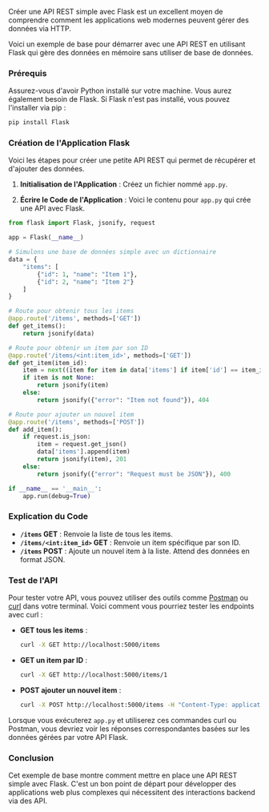 Créer une API REST simple avec Flask est un excellent moyen de comprendre comment les applications web modernes peuvent gérer des données via HTTP. 

Voici un exemple de base pour démarrer avec une API REST en utilisant Flask qui gère des données en mémoire sans utiliser de base de données.

### Prérequis

Assurez-vous d'avoir Python installé sur votre machine. Vous aurez également besoin de Flask. Si Flask n'est pas installé, vous pouvez l'installer via pip :

```bash
pip install Flask
```

### Création de l'Application Flask

Voici les étapes pour créer une petite API REST qui permet de récupérer et d'ajouter des données.

1. **Initialisation de l'Application** :
   Créez un fichier nommé `app.py`.

2. **Écrire le Code de l'Application** :
   Voici le contenu pour `app.py` qui crée une API avec Flask.

```python
from flask import Flask, jsonify, request

app = Flask(__name__)

# Simulons une base de données simple avec un dictionnaire
data = {
    "items": [
        {"id": 1, "name": "Item 1"},
        {"id": 2, "name": "Item 2"}
    ]
}

# Route pour obtenir tous les items
@app.route('/items', methods=['GET'])
def get_items():
    return jsonify(data)

# Route pour obtenir un item par son ID
@app.route('/items/<int:item_id>', methods=['GET'])
def get_item(item_id):
    item = next((item for item in data['items'] if item['id'] == item_id), None)
    if item is not None:
        return jsonify(item)
    else:
        return jsonify({"error": "Item not found"}), 404

# Route pour ajouter un nouvel item
@app.route('/items', methods=['POST'])
def add_item():
    if request.is_json:
        item = request.get_json()
        data['items'].append(item)
        return jsonify(item), 201
    else:
        return jsonify({"error": "Request must be JSON"}), 400

if __name__ == '__main__':
    app.run(debug=True)
```

### Explication du Code

- **`/items` GET** : Renvoie la liste de tous les items.
- **`/items/<int:item_id>` GET** : Renvoie un item spécifique par son ID.
- **`/items` POST** : Ajoute un nouvel item à la liste. Attend des données en format JSON.

### Test de l'API

Pour tester votre API, vous pouvez utiliser des outils comme [Postman](https://www.postman.com/) ou [curl](https://curl.se/) dans votre terminal. Voici comment vous pourriez tester les endpoints avec curl :

- **GET tous les items** :
  ```bash
  curl -X GET http://localhost:5000/items
  ```

- **GET un item par ID** :
  ```bash
  curl -X GET http://localhost:5000/items/1
  ```

- **POST ajouter un nouvel item** :
  ```bash
  curl -X POST http://localhost:5000/items -H "Content-Type: application/json" -d '{"id": 3, "name": "Item 3"}'
  ```

Lorsque vous exécuterez `app.py` et utiliserez ces commandes curl ou Postman, vous devriez voir les réponses correspondantes basées sur les données gérées par votre API Flask.

### Conclusion

Cet exemple de base montre comment mettre en place une API REST simple avec Flask. C'est un bon point de départ pour développer des applications web plus complexes qui nécessitent des interactions backend via des API.